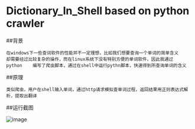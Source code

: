 # Dictionary_In_Shell based on python crawler
##背景

    在windows下一些查词软件的性能并不一定理想，比如我们想要查询一个单词的简单含义
    却需要经过比较复杂的操作，而在linux系统下没有特别方便的单词软件，因此我通过
    python    编写了爬虫脚本，通过在shell中运行pythn脚本，快速得到所查询单词的含义
    
  ##原理
  
    类似爬虫，用户在shell输入单词，通过http请求模拟查单词过程，返回结果用正则表达式解析，提取出翻译
    
   ##运行截图
   
   ![image](dict.pngg)
